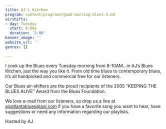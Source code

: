 ```yaml
---
title: AJ's Kitchen
program: content/programs/good-morning-blues-2.md
airshifts:
- day: Tuesday
  start: 8:00a
  duration: '2:00'
banner_image: ''
website_url: ''
genres: []

---
```

I cook up the Blues every Tuesday morning from 8-10AM…in AJ’s Blues Kitchen, just the way you like it. From old time blues to contemporary blues, it’s all handpicked and commercial free for our listeners.

Our Blues air-shifters are the proud recipients of the 2005 “KEEPING THE BLUES ALIVE” Award from the Blues Foundation.

We love e-mail from our listeners, so drop us a line at [ajsatlantablues@aol.com](email:ajsatlantablues@aol.com) if you have a favorite song you want to hear, have suggestions or need any information regarding our playlists. 

Hosted by AJ